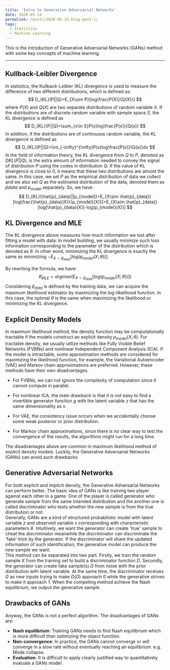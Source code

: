 ```yaml
---
title: 'Intro to Generative Adversarial Networks'
date: 2020-05-14
permalink: /posts/2020-05-14-blog-post-1/
tags:
  - Statistics
  - Machine Learning
---
```


This is the introduction of Generative Adversarial Networks (GANs) method with some key concepts of machine learning.

------
## Kullback-Leibler Divergence

In statistics, the Kullback-Leibler (KL) divergence is used to measure the difference of two different distributions, which is defined as:  <br/>
$$
D_{KL}(P||Q)=E_{X\sim P}[log\frac{P(X)}{Q(X)}]
$$
where $P(X)$ and $Q(X)$ are two separate distributions of random variable X. If the distributions are of discrete random variable with sample space $S$, the KL divergence is defined as  <br/>
$$
D_{KL}(P||Q)=\sum_{x\in S}P(x)log\frac{P(x)}{Q(x)}
$$
In addition, if the distributions are of continuous random variable, the KL divergence is defined as <br/>
$$
D_{KL}(P||Q)=\int_{-\infty}^{\infty}P(x)log\frac{P(x)}{Q(x)}dx
$$
In the field of information theory, the KL divergence from $Q$ to $P$, denoted as $D{KL}(P||Q)$, is the extra amount of information needed to convey the signal of distribution $P$ using the codes in distribution $Q$. If the value of KL divergence is close to $0$, it means that these two distributions are almost the same. In this case, we set $P$ as the empirical distribution of data we collect and we also set $Q$ as the estimated distribution of the data, denoted them as $\hat{p}{data}$ and $p_{model}$ separately. So, we have: <br/>
$$
D_{KL}(\hat{p}_{data}||p_{model})=E_{X\sim \hat{p}_{data}}[log\frac{\hat{p}_{data}(X)}{p_{model}(X)}]=E_{X\sim \hat{p}_{data}}[log(\hat{p}_{data}(X))-log(p_{model}(X))]
$$


## KL Divergence and MLE

The KL divergence above measures how much information we lost after fitting a model with data. In model building, we usually minimize such loss information corresponding to the parameter of the distribution which is denoted as $\theta$. In other word, minimizing the KL divergence is exactly the same as minimizing $-E_{X\sim \hat{p}_{data}}[log(p_{model}(X;\theta))]$.  <br/>

By rewriting the formula, we have: <br/>
$$
\hat{\theta}_{MLE} = argmax ( E_{X\sim \hat{p}_{data}}[log(p_{model}(X;\theta))])
$$
Considering $\hat{p}_{data}$ is defined by the training data, we can acquire the maximum likelihood estimator by maximizing the log-likelihood function. In this case, the optimal $\theta$ is the same when maximizing the likelihood or minimizing the KL divergence.<br/>

## Explicit Density Models

In maximum likelihood method, the density function may be computationally tractable if the models construct an explicit density $p_{model}(X;\theta)$. For tractable density, we usually utilize methods like Fully Visible Belief Networks (FVBNs) and nonlinear Independent Component Analysis (ICA). If the model is intractable, some approximation methods are considered for maximizing the likelihood function, for example, the Variational Autoencoder (VAE) and Markov chain approximations are preferred. However, these methods have their own disadvantages.<br/>

- For FVBNs, we can not ignore the complexity of computation since it cannot compute in parallel.<br/>

- For nonlinear ICA, the main drawback is that it is not easy to find a invertible generator function $g$ with the latent variable $z$ that has the same dimensionality as $x$.<br/>

-  For VAE, the consistency issue occurs when we accidentally choose some weak posterior or prior distribution.<br/>

-  For Markov chain approximations, since there is no clear way to test the convergence of the results, the algorithms might run for a long time.<br/>

  The disadvantages above are common in maximum likelihood method of explicit density models. Luckily, the Generative Adversarial Networks (GANs) can avoid such drawbacks.<br/>

## Generative Adversarial Networks

For both explicit and implicit density, the Generative Adversarial Networks can perform better. The basic idea of GANs is like training two player against each other in a game. One of the player is called generator who generate sample from the same intended distribution and the another one is called discriminator who tests whether the new sample is from the true distribution or not. <br/>
Generally, GANs are a kind of structured probabilistic model with latent variable $z$ and observed variable $x$ corresponding with characteristic parameters $\theta$. Intuitively, we want the generator can create 'true' sample to cheat the discriminator meanwhile the discriminator can discriminate the 'fake' trick by the generator. If the discriminator will share the updated information of such identification, the generative model can produce the new sample we want. <br/>
This method can be separated into two part. Firstly, we train the random sample $X$ from the training set to build a discriminator function $D$. Secondly, the generator can create fake sample(s) $G$ from noise with the prior distribution with latent variable. At the same time, the discriminator receives $G$ as new inputs trying to make $D(G)$ approach 0 while the generative strives to make it approach 1. When the competing method achieve the Nash equilibrium, we output the generative sample.<br/>

## Drawbacks of GANs

Anyway, the GANs is not a perfect algorithm. The disadvantages of GANs are: <br/>

- **Nash equilibrium**: Training GANs needs to find Nash equilibrium which is more difficult than optimizing the object function.<br/>
- **Non-convergence**: In practice, the GANs cannot converge or will converge in a slow rate without eventually reaching an equilibrium. e.g. Mode collapse.<br/>
- **Evaluation**: It is difficult to apply clearly justified way to quantitatively evaluate a GANs model.<br/>